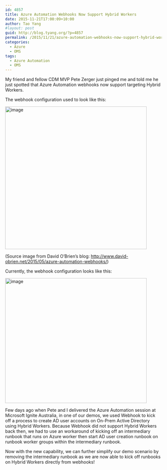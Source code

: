 ```yaml
---
id: 4857
title: Azure Automation Webhooks Now Support Hybrid Workers
date: 2015-11-21T17:00:09+10:00
author: Tao Yang
#layout: post
guid: http://blog.tyang.org/?p=4857
permalink: /2015/11/21/azure-automation-webhooks-now-support-hybrid-workers/
categories:
  - Azure
  - OMS
tags:
  - Azure Automation
  - OMS
---
```

My friend and fellow CDM MVP Pete Zerger just pinged me and told me he just spotted that Azure Automation webhooks now support targeting Hybrid Workers.

The webhook configuration used to look like this:

<a href="http://blog.tyang.org/wp-content/uploads/2015/11/image.png"><img style="background-image: none; padding-top: 0px; padding-left: 0px; display: inline; padding-right: 0px; border: 0px;" title="image" src="http://blog.tyang.org/wp-content/uploads/2015/11/image_thumb.png" alt="image" width="455" height="459" border="0" /></a>

(Source image from David O’Brien’s blog: <a title="http://www.david-obrien.net/2015/05/azure-automation-webhooks/" href="http://www.david-obrien.net/2015/05/azure-automation-webhooks/">http://www.david-obrien.net/2015/05/azure-automation-webhooks/</a>)

Currently, the webhook configuration looks like this:

<a href="http://blog.tyang.org/wp-content/uploads/2015/11/image1.png"><img style="background-image: none; padding-top: 0px; padding-left: 0px; display: inline; padding-right: 0px; border: 0px;" title="image" src="http://blog.tyang.org/wp-content/uploads/2015/11/image_thumb1.png" alt="image" width="455" height="402" border="0" /></a>

Few days ago when Pete and I delivered the Azure Automation session at Microsoft Ignite Australia, in one of our demos, we used Webhook to kick off a process to create AD user accounts on On-Prem Active Directory using Hybrid Workers. Because Webhook did not support Hybrid Workers back then, we had to use an workaround of kicking off an intermediary runbook that runs on Azure worker then start AD user creation runbook on runbook worker groups within the intermediary runbook.

Now with the new capability, we can further simplify our demo scenario by removing the intermediary runbook as we are now able to kick off runbooks on Hybrid Workers directly from webhooks!